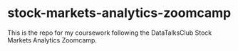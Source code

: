 # stock-markets-analytics-zoomcamp

This is the repo for my coursework following the DataTalksClub Stock Markets Analytics Zoomcamp.

